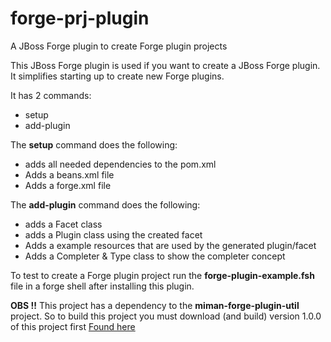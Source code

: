 forge-prj-plugin
================

A JBoss Forge plugin to create Forge plugin projects

This JBoss Forge plugin is used if you want to create a JBoss Forge plugin.
It simplifies starting up to create new Forge plugins.

It has 2 commands:
* setup
* add-plugin

The **setup** command does the following:
* adds all needed dependencies to the pom.xml
* Adds a beans.xml file
* Adds a forge.xml file

The **add-plugin** command does the following:
* adds a Facet  class
* adds a Plugin class using the created facet
* Adds a example resources that are used by the generated plugin/facet
* Adds a Completer & Type class to show the completer concept


To test to create a Forge plugin project run the **forge-plugin-example.fsh** file in a forge shell after installing this plugin.

**OBS !!**
This project has a dependency to the **miman-forge-plugin-util** project.
So to build this project you must download (and build) version 1.0.0 of this project first
[Found here](https://github.com/mikaelth/miman-forge-plugin-util)
